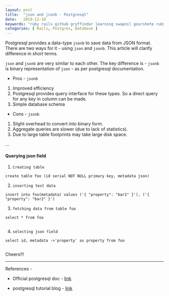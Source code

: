 ```yaml
---
layout: post
title:  "json and jsonb - Postgresql"
date:   2019-12-10
keywords: "ruby rails github gryffindor learning swapnil gourshete ruby on rails postgresql json jsonb"
categories: [ Rails, Postgres, Database ]
---
```


Postgresql provides a data-type `jsonb` to save data from JSON format. There are two ways for it - using `json`
and `jsonb`. This article will clarify difference in short terms.

`json` and `jsonb` are very similar to each other. The key difference is - `jsonb` is binary representation of `json` -
as per postgresql documentation.

- Pros -  `jsonb`

1. Improved efficiency
2. Postgresql provides query interface for these types. So a direct query for any key in column can be made.
3. Simple database schema

- Cons -  `jsonb`

1. Slight overhead to convert into binary form.
2. Aggregate queries are slower (due to lack of statistics).
3. Due to large table footprints may take large disk space.

...

#### Querying json field

1. `Creating table` 
```postgresql
create table foo (id serial NOT NULL primary key, metadata json)
```

2. `inserting test data` 
```postgresql
insert into foo(metadata) values ('{ "property": "bar1" }'), ('{ "property": "bar2" }')
```

3. `fetching data from table foo`
```postgresql
select * from foo
```
<img src="{{ '/assets/images/select-foo.png' | prepend: site.baseurl }}" alt="">

4. `selecting json field`
```postgresql
select id, metadata ->'property' as property from foo
```
<img src="{{ '/assets/images/select-property.png' | prepend: site.baseurl }}" alt="">

Cheers!!!

----

References - 

- Official postgresql doc - [link](https://www.postgresql.org/docs/current/functions-json.html)

- postgresql tutorial blog - [link](https://www.postgresqltutorial.com/postgresql-json/)
